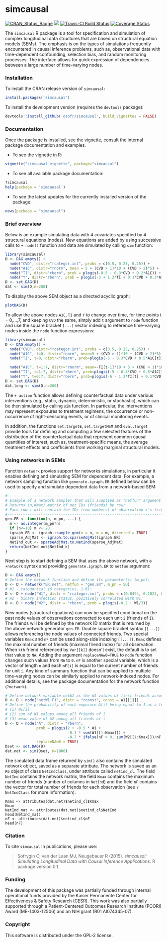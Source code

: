 simcausal
==========

[![CRAN_Status_Badge](http://www.r-pkg.org/badges/version/simcausal)](http://cran.r-project.org/package=simcausal)
[![](http://cranlogs.r-pkg.org/badges/simcausal)](http://cran.rstudio.com/web/packages/simcausal/index.html)
[![Travis-CI Build Status](https://travis-ci.org/osofr/simcausal.svg?branch=master)](https://travis-ci.org/osofr/simcausal)
[![Coverage Status](https://coveralls.io/repos/osofr/simcausal/badge.svg?branch=master&service=github)](https://coveralls.io/github/osofr/simcausal?branch=master)

The `simcausal` R package is a tool for specification and simulation of complex longitudinal data structures that are based on structural equation models (SEMs). The emphasis is on the types of simulations frequently encountered in causal inference problems, such as, observational data with time-dependent confounding, selection bias, and random monitoring processes. The interface allows for quick expression of dependencies between a large number of time-varying nodes. 

### Installation

To install the CRAN release version of `simcausal`: 

```R
install.packages('simcausal')
```

To install the development version (requires the `devtools` package):

```R
devtools::install_github('osofr/simcausal', build_vignettes = FALSE)
```

### Documentation

Once the package is installed, see the [vignette](http://cran.r-project.org/web/packages/simcausal/vignettes/simcausal_vignette.pdf), consult the internal package documentation and examples. 

* To see the vignette in R:

```R
vignette("simcausal_vignette", package="simcausal")
```

* To see all available package documentation:

```R
?simcausal
help(package = 'simcausal')
```

* To see the latest updates for the currently installed version of the package:

```r
news(package = "simcausal")
```

### Brief overview

Below is an example simulating data with 4 covariates specified by 4 structural equations (nodes). New equations are added by using successive calls to `+ node()` function and data are simulated by calling `sim` function:

```R
library(simcausal)
D <- DAG.empty() + 
  node("CVD", distr="rcategor.int", probs = c(0.5, 0.25, 0.25)) +
  node("A1C", distr="rnorm", mean = 5 + (CVD > 1)*10 + (CVD > 2)*5) +
  node("TI", distr="rbern", prob = plogis(-0.5 - 0.3*CVD + 0.2*A1C)) +
  node("Y", distr="rbern", prob = plogis(-3 + 1.2*TI + 0.1*CVD + 0.3*A1C))
D <- set.DAG(D)
dat <- sim(D,n=200)
```

To display the above SEM object as a directed acyclic graph:

```R
plotDAG(D)
```

To allow the above nodes `A1C`, `TI` and `Y` to change over time, for time points t = 0,...,7, and keeping `CVD` the same, simply add `t` argument to `node` function and use the square bracket `[...]` vector indexing to reference time-varying nodes inside the `node` function expressions:

```R
library(simcausal)
D <- DAG.empty() + 
  node("CVD", distr="rcategor.int", probs = c(0.5, 0.25, 0.25)) +
  node("A1C", t=0, distr="rnorm", mean=5 + (CVD > 1)*10 + (CVD > 2)*5) + 
  node("TI", t=0, distr="rbern", prob=plogis(-5 - 0.3*CVD + 0.5*A1C[t])) +

  node("A1C", t=1:7, distr="rnorm", mean=-TI[t-1]*10 + 5 + (CVD > 1)*10 + (CVD > 2)*5) +
  node("TI", t=1:7, distr="rbern", prob=plogis(-5 - 0.3*CVD + 0.5*A1C[t] + 1.5*TI[t-1])) +
  node("Y", t=0:7, distr="rbern", prob=plogis(-6 - 1.2*TI[t] + 0.1*CVD + 0.3*A1C[t]), EFU=TRUE)
D <- set.DAG(D)
dat.long <- sim(D,n=200)
```

The `+ action` function allows defining counterfactual data under various interventions (e.g., static, dynamic, deterministic, or stochastic), which can be then simulated by calling `sim` function. In particular, the interventions may represent exposures to treatment regimens, the occurrence or non-occurrence of right-censoring events, or of clinical monitoring events.

In addition, the functions `set.targetE`, `set.targetMSM` and `eval.target` provide tools for defining and computing a few selected features of the distribution of the counterfactual data that represent common causal quantities of interest, such as, treatment-specific means, the average treatment effects and coefficients from working marginal structural models. 


### Using networks in SEMs

Function `network` provies support for networks simulations, in particular it enables defining and simulating SEM for dependent data. For example, a network sampling function like `generate.igraph.ER` defined below can be used to specify and simulate dependent data from a network-based SEM:

```R
#--------------------------------------------------------------------------------------------------
# Example of a network sampler that will supplied as "netfun" argument to network(, netfun=);
# Returns (n,Kmax) matrix of net IDs (friends) by row;
# Each row i will contain the IDs (row numbers) of observation i's friends;
#--------------------------------------------------------------------------------------------------
gen.ER <- function(n, m_pn, ...) {
  m <- as.integer(m_pn*n)
  if (n<=10) m <- 20
  igraph.ER <- igraph::sample_gnm(n = n, m = m, directed = TRUE)
  sparse_AdjMat <- igraph.to.sparseAdjMat(igraph.ER)
  NetInd_out <- sparseAdjMat.to.NetInd(sparse_AdjMat)
  return(NetInd_out$NetInd_k)
}
```

Next step is to start defining a SEM that uses the above network, with a `+network` syntax and providing `generate.igraph.ER` to `netfun` argument:

```R
D <- DAG.empty()
# Define the network function and define its parameter(s) (m_pn):
D <- D + network("ER.net", netfun = "gen.ER", m_pn = 50)
# W1 - categorical (6 categories, 1-6):
D <- D + node("W1", distr = "rcategor.int", probs = c(0.0494, 0.1823, 0.2806, 0.2680, 0.1651, 0.0546))
# W2 - binary infection status, positively correlated with W1:
D <- D + node("W2", distr = "rbern", prob = plogis(-0.2 + W1/3))
```

New nodes (structural equations) can now be specified conditional on the past node values of observations connected to each unit `i` (friends of `i`). The friends will be defined by the network ID matrix that is returned by the above network generator `gen.ER`. Double square bracket syntax `[[...]]` allows referencing the node values of connected friends. Two special variables `Kmax` and `nF` can be used along-side indexing `[[...]]`. `Kmax`  defines the maximal number of friends (maximal friend index) for all observation. When `kth` friend referenced by `Var[[k]]` doesn't exist, the default is to set that value to `NA`. Adding the argument `replaceNAw0=TRUE` to `node` function changes such values from `NA` to `0`. `nF` is another special variable, which is a vector of length `n` and each `nF[i]` is equal to the current number of friends for unit `i`. Any kind of summary function that can be applied to multiple time-varying nodes can be similarly applied to network-indexed nodes. For additional details, see the package documentation for the network function (`?network`).

```R
# Define network variable netW1 as the W1 values of first friends across all observations:
D <- D + node("netW1.F1", distr = "rconst", const = W1[[1]])
# Define the probability of each exposure A[i] being equal to 1 as a logit-linear function of:
# (1) W1[i]
# (2) sum of W1 values among all friends of i
# (3) mean value of W2 among all friends of i
D <- D + node("A", distr = "rbern",
              prob = plogis(2 + -0.5 * W1 +
                            -0.1 * sum(W1[[1:Kmax]]) +
                            -0.7 * ifelse(nF > 0, sum(W2[[1:Kmax]])/nF, 0)),
              replaceNAw0 = TRUE)
Dset <- set.DAG(D)
dat.net <- sim(Dset, n=1000)
```

The simulated data frame returned by `sim()` also contains the simulated network object, saved as a separate attribute. The network is saved as an `R6` object of class `NetIndClass`, under attribute called `netind_cl`. The field `NetInd` contains the network matrix, the field `Kmax` contains the maximum number of friends (number of columns in `NetInd`) and the field `nF` contains the vector for total number of friends for each observation (see `?NetIndClass` for more information).

```{r}
Kmax <- attributes(dat.net)$netind_cl$Kmax
Kmax
NetInd_mat <- attributes(dat.net)$netind_cl$NetInd
head(NetInd_mat)
nF <- attributes(dat.net)$netind_cl$nF
head(nF)
```

### Citation
To cite `simcausal` in publications, please use:
> Sofrygin O, van der Laan MJ, Neugebauer R (2015). *simcausal: Simulating Longitudinal Data with Causal Inference Applications.* R package version 0.1.

### Funding
The development of this package was partially funded through internal operational funds provided by the Kaiser Permanente Center for Effectiveness & Safety Research (CESR). This work was also partially supported through a Patient-Centered Outcomes Research Institute (PCORI) Award (ME-1403-12506) and an NIH grant (R01 AI074345-07).

### Copyright
This software is distributed under the GPL-2 license.
